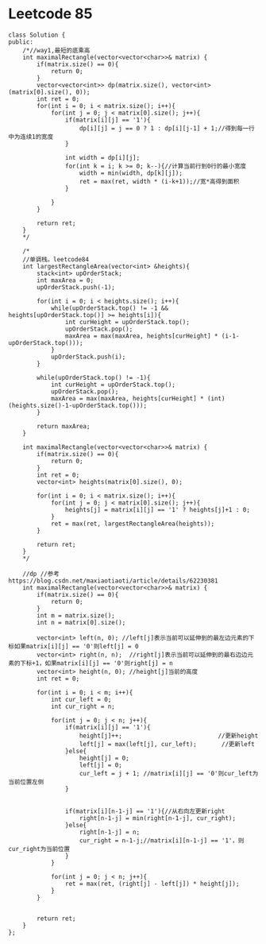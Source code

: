 # Leetcode 85
    class Solution {
    public:
        /*//way1,最短的底乘高
        int maximalRectangle(vector<vector<char>>& matrix) {
            if(matrix.size() == 0){
                return 0;
            }
            vector<vector<int>> dp(matrix.size(), vector<int>(matrix[0].size(), 0));
            int ret = 0;
            for(int i = 0; i < matrix.size(); i++){
                for(int j = 0; j < matrix[0].size(); j++){
                    if(matrix[i][j] == '1'){
                        dp[i][j] = j == 0 ? 1 : dp[i][j-1] + 1;//得到每一行中为连续1的宽度
                    }

                    int width = dp[i][j];
                    for(int k = i; k >= 0; k--){//计算当前行到0行的最小宽度
                        width = min(width, dp[k][j]);
                        ret = max(ret, width * (i-k+1));//宽*高得到面积
                    }

                }
            }

            return ret;
        }
        */

        /*
        //单调栈。leetcode84
        int largestRectangleArea(vector<int> &heights){
            stack<int> upOrderStack;
            int maxArea = 0;
            upOrderStack.push(-1);

            for(int i = 0; i < heights.size(); i++){
                while(upOrderStack.top() != -1 && heights[upOrderStack.top()] >= heights[i]){
                    int curHeight = upOrderStack.top();
                    upOrderStack.pop();
                    maxArea = max(maxArea, heights[curHeight] * (i-1-upOrderStack.top()));
                }
                upOrderStack.push(i);
            }

            while(upOrderStack.top() != -1){
                int curHeight = upOrderStack.top();
                upOrderStack.pop();
                maxArea = max(maxArea, heights[curHeight] * (int)(heights.size()-1-upOrderStack.top()));
            }

            return maxArea;
        }

        int maximalRectangle(vector<vector<char>>& matrix) {
            if(matrix.size() == 0){
                return 0;
            }
            int ret = 0;
            vector<int> heights(matrix[0].size(), 0);

            for(int i = 0; i < matrix.size(); i++){
                for(int j = 0; j < matrix[0].size(); j++){
                    heights[j] = matrix[i][j] == '1' ? heights[j]+1 : 0;
                }
                ret = max(ret, largestRectangleArea(heights));
            }

            return ret;
        }
        */

        //dp //参考https://blog.csdn.net/maxiaotiaoti/article/details/62230381
        int maximalRectangle(vector<vector<char>>& matrix) {
            if(matrix.size() == 0){
                return 0;
            }
            int m = matrix.size();
            int n = matrix[0].size();

            vector<int> left(n, 0); //left[j]表示当前可以延伸到的最左边元素的下标如果matrix[i][j] == '0'则left[j] = 0
            vector<int> right(n, n);  //right[j]表示当前可以延伸到的最右边边元素的下标+1，如果matrix[i][j] == '0'则right[j] = n
            vector<int> height(n, 0); //height[j]当前的高度
            int ret = 0;

            for(int i = 0; i < m; i++){
                int cur_left = 0;
                int cur_right = n;

                for(int j = 0; j < n; j++){
                    if(matrix[i][j] == '1'){
                        height[j]++;                           //更新height
                        left[j] = max(left[j], cur_left);       //更新left
                    }else{
                        height[j] = 0;
                        left[j] = 0;
                        cur_left = j + 1; //matrix[i][j] == '0'则cur_left为当前位置左侧
                    }


                    if(matrix[i][n-1-j] == '1'){//从右向左更新right
                        right[n-1-j] = min(right[n-1-j], cur_right);
                    }else{
                        right[n-1-j] = n;
                        cur_right = n-1-j;//matrix[i][n-1-j] == '1'，则cur_right为当前位置
                    }
                }

                for(int j = 0; j < n; j++){
                    ret = max(ret, (right[j] - left[j]) * height[j]);
                }
            }


            return ret;
        }
    };

